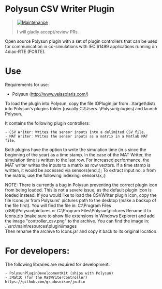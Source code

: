 

# Polysun CSV Writer Plugin

> [![Maintenance](https://img.shields.io/badge/Maintained%3F-no-red.svg)](https://bitbucket.org/lbesson/ansi-colors)
>
> I will gladly accept/review PRs.

Open source Polysun plugin with a set of plugin controllers that can be used for communication in co-simulations with IEC 61499 applications running on 4diac-RTE (FORTE).


# Use
Requirements for use:

  - Polysun (http://www.velasolaris.com/)

To load the plugin into Polysun, copy the file IOPlugin.jar from ..\target\dist\ into Polysun's plugins folder (usually C:\Users\..\Polysun\plugins\) and launch Polysun.

It contains the following plugin controllers:

	- CSV Writer: Writes the sensor inputs into a delimited CSV file.
	- MAT Writer: Writes the sensor inputs as a matrix in a Matlab MAT file.

Both plugins have the option to write the simulation time (in s since the beginning of the year) as a time stamp. In the case of the MAT Writer, the simulation time is written to the last row.
For increased performance, the MAT writer writes the inputs to a matrix as row vectors. If a time stamp is written, it would be accessed via sensors(end,:);
To extract input no. x from the matrix, use the following indexing: sensors(x,:)

NOTE: There is currently a bug in Polysun preventing the correct plugin icon from being loaded. This is not a severe issue, as the default plugin icon is loaded instead.
If you would like to load the CSVWriter plugin icon, copy the file Icons.jar from Polysuns' pictures path to the desktop (make a backup of the file first).
You will find the file in: C:\Program Files (x86)\Polysun\pictures or C:\Program Files\Polysun\pictures
Rename it to Icons.zip (make sure to show file extensions in Windows Explorer) and add the image "controller_csv.png" to the archive.
You can find the image in: ..\src\main\resources\plugin\images\
Then rename the archive to Icons.jar and copy it back to its original location.


# For developers:
The following libraries are required for development:

	- PolysunPluginDevelopmentKit (ships with Polysun)
	- JMatIO (for the MatWriterController) https://github.com/gradusnikov/jmatio
